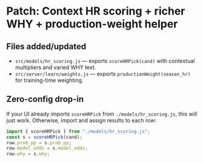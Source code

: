 # Patch: Context HR scoring + richer WHY + production-weight helper

## Files added/updated
- `src/models/hr_scoring.js` — exports `scoreHRPick(cand)` with contextual multipliers and varied WHY text.
- `src/server/learn/weights.js` — exports `productionWeight(season_hr)` for training-time weighting.

## Zero-config drop-in
If your UI already imports `scoreHRPick` from `./models/hr_scoring.js`, this will just work.
Otherwise, import and assign results to each row:
```js
import { scoreHRPick } from "./models/hr_scoring.js";
const s = scoreHRPick(cand);
row.prob_pp = s.prob_pp;
row.model_odds = s.model_odds;
row.why = s.why;
```
